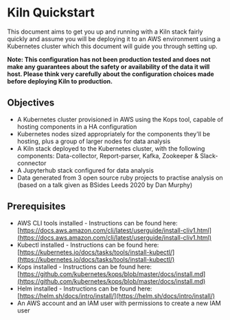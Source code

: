 # Kiln Quickstart

This document aims to get you up and running with a Kiln stack fairly quickly and assume you will be deploying it to an AWS environment using a Kubernetes cluster which this document will guide you through setting up.

**Note: This configuration has not been production tested and does not make any guarantees about the safety or availability of the data it will host. Please think very carefully about the configuration choices made before deploying Kiln to production.**

## Objectives
* A Kubernetes cluster provisioned in AWS using the Kops tool, capable of hosting components in a HA configuration
* Kubernetes nodes sized appropriately for the components they'll be hosting, plus a group of larger nodes for data analysis
* A Kiln stack deployed to the Kubernetes cluster, with the following components: Data-collector, Report-parser, Kafka, Zookeeper & Slack-connector
* A Jupyterhub stack configured for data analysis
* Data generated from 3 open source ruby projects to practise analysis on (based on a talk given as BSides Leeds 2020 by Dan Murphy)

## Prerequisites
* AWS CLI tools installed - Instructions can be found here: [https://docs.aws.amazon.com/cli/latest/userguide/install-cliv1.html](https://docs.aws.amazon.com/cli/latest/userguide/install-cliv1.html)
* Kubectl installed - Instructions can be found here: [https://kubernetes.io/docs/tasks/tools/install-kubectl/](https://kubernetes.io/docs/tasks/tools/install-kubectl/)
* Kops installed - Instructions can be found here: [https://github.com/kubernetes/kops/blob/master/docs/install.md](https://github.com/kubernetes/kops/blob/master/docs/install.md)
* Helm installed - Instructions can be found here: [https://helm.sh/docs/intro/install/](https://helm.sh/docs/intro/install/)
* An AWS account and an IAM user with permissions to create a new IAM user
